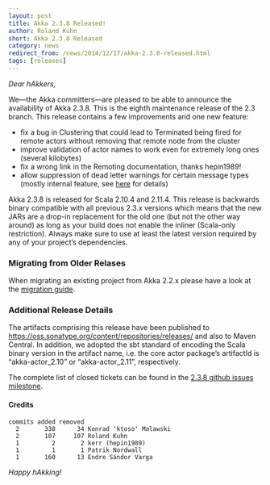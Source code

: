 ```yaml
---
layout: post
title: Akka 2.3.8 Released!
author: Roland Kuhn
short: Akka 2.3.8 Released
category: news
redirect_from: /news/2014/12/17/akka-2.3.8-released.html
tags: [releases]
---
```


*Dear hAkkers,*

We—the Akka committers—are pleased to be able to announce the availability of Akka 2.3.8. This is the eighth maintenance release of the 2.3 branch. This release contains a few improvements and one new feature:

 - fix a bug in Clustering that could lead to Terminated being fired for remote actors without removing that remote node from the cluster
 - improve validation of actor names to work even for extremely long ones (several kilobytes)
 - fix a wrong link in the Remoting documentation, thanks hepin1989!
 - allow suppression of dead letter warnings for certain message types (mostly internal feature, see [here](https://github.com/akka/akka/pull/16434/files#diff-4a800b1fb4a1e8e48263b5c52bf82f10R479) for details)

Akka 2.3.8 is released for Scala 2.10.4 and 2.11.4. This release is backwards binary compatible with all previous 2.3.x versions which means that the new JARs are a drop-in replacement for the old one (but not the other way around) as long as your build does not enable the inliner (Scala-only restriction). Always make sure to use at least the latest version required by any of your project’s dependencies.

### Migrating from Older Relases ###

When migrating an existing project from Akka 2.2.x please have a look at the [migration guide](https://doc.akka.io/docs/akka/2.3//project/migration-guide-2.2.x-2.3.x.html).

### Additional Release Details ###

The artifacts comprising this release have been published to https://oss.sonatype.org/content/repositories/releases/ and also to Maven Central. In addition, we adopted the sbt standard of encoding the Scala binary version in the artifact name, i.e. the core actor package’s artifactId is “akka-actor_2.10” or “akka-actor_2.11”, respectively.

The complete list of closed tickets can be found in the [2.3.8 github issues milestone](https://github.com/akka/akka/issues?q=milestone%3A2.3.8+is%3Aclosed).

#### Credits ####

    commits added removed
      2       338      34 Konrad 'ktoso' Malawski
      2       107     107 Roland Kuhn
      1         2       2 kerr (hepin1989)
      1         1       1 Patrik Nordwall
      1       160      13 Endre Sándor Varga

*Happy hAkking!*
